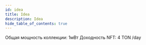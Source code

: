 ```yaml
---
id: idea
title: Idea
description: Idea
hide_table_of_contents: true
---
```


Общая мощность коллекции: 1мВт
Доходность NFT: 4 TON /day
